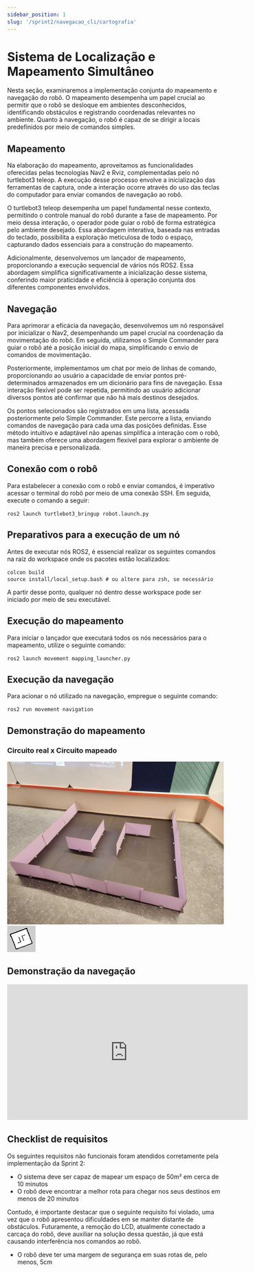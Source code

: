 ```yaml
---
sidebar_position: 1
slug: '/sprint2/navegacao_cli/cartografia'
---
```


# Sistema de Localização e Mapeamento Simultâneo

Nesta seção, examinaremos a implementação conjunta do mapeamento e navegação do robô. O mapeamento desempenha um papel crucial ao permitir que o robô se desloque em ambientes desconhecidos, identificando obstáculos e registrando coordenadas relevantes no ambiente. Quanto à navegação, o robô é capaz de se dirigir a locais predefinidos por meio de comandos simples.

## Mapeamento

Na elaboração do mapeamento, aproveitamos as funcionalidades oferecidas pelas tecnologias Nav2 e Rviz, complementadas pelo nó turtlebot3 teleop. A execução desse processo envolve a inicialização das ferramentas de captura, onde a interação ocorre através do uso das teclas do computador para enviar comandos de navegação ao robô.

O turtlebot3 teleop desempenha um papel fundamental nesse contexto, permitindo o controle manual do robô durante a fase de mapeamento. Por meio dessa interação, o operador pode guiar o robô de forma estratégica pelo ambiente desejado. Essa abordagem interativa, baseada nas entradas do teclado, possibilita a exploração meticulosa de todo o espaço, capturando dados essenciais para a construção do mapeamento.

Adicionalmente, desenvolvemos um lançador de mapeamento, proporcionando a execução sequencial de vários nós ROS2. Essa abordagem simplifica significativamente a inicialização desse sistema, conferindo maior praticidade e eficiência à operação conjunta dos diferentes componentes envolvidos.

## Navegação

Para aprimorar a eficácia da navegação, desenvolvemos um nó responsável por inicializar o Nav2, desempenhando um papel crucial na coordenação da movimentação do robô. Em seguida, utilizamos o Simple Commander para guiar o robô até a posição inicial do mapa, simplificando o envio de comandos de movimentação.

Posteriormente, implementamos um chat por meio de linhas de comando, proporcionando ao usuário a capacidade de enviar pontos pré-determinados armazenados em um dicionário para fins de navegação. Essa interação flexível pode ser repetida, permitindo ao usuário adicionar diversos pontos até confirmar que não há mais destinos desejados.

Os pontos selecionados são registrados em uma lista, acessada posteriormente pelo Simple Commander. Este percorre a lista, enviando comandos de navegação para cada uma das posições definidas. Esse método intuitivo e adaptável não apenas simplifica a interação com o robô, mas também oferece uma abordagem flexível para explorar o ambiente de maneira precisa e personalizada.

## Conexão com o robô

Para estabelecer a conexão com o robô e enviar comandos, é imperativo acessar o terminal do robô por meio de uma conexão SSH. Em seguida, execute o comando a seguir:
```
ros2 launch turtlebot3_bringup robot.launch.py
```

## Preparativos para a execução de um nó

Antes de executar nós ROS2, é essencial realizar os seguintes comandos na raiz do workspace onde os pacotes estão localizados:
```
colcon build
source install/local_setup.bash # ou altere para zsh, se necessário
```
A partir desse ponto, qualquer nó dentro desse workspace pode ser iniciado por meio de seu executável.

## Execução do mapeamento 

Para iniciar o lançador que executará todos os nós necessários para o mapeamento, utilize o seguinte comando:

```
ros2 launch movement mapping_launcher.py
```

## Execução da navegação

Para acionar o nó utilizado na navegação, empregue o seguinte comando:
```
ros2 run movement navigation
```

## Demonstração do mapeamento

### Circuito real x Circuito mapeado

![circuito real](../../../static/img/circuito_real.jpg)
![circuito mapeado](../../../static/img/circuito_mapeado.png)

## Demonstração da navegação

<iframe width="560" height="315" src="https://www.youtube.com/embed/VTZQujUkQRs?si=LM92U75XIe5w-iH_" frameborder="0" allow="autoplay; encrypted-media" allowfullscreen></iframe>

## Checklist de requisitos

Os seguintes requisitos não funcionais foram atendidos corretamente pela implementação da Sprint 2:

-  O sistema deve ser capaz de mapear um espaço de 50m² em cerca de 10 minutos
- O robô deve encontrar a melhor rota para chegar nos seus destinos em menos de 20 minutos

Contudo, é importante destacar que o seguinte requisito foi violado, uma vez que o robô apresentou dificuldades em se manter distante de obstáculos. Futuramente, a remoção do LCD, atualmente conectado a carcaça do robô, deve auxiliar na solução dessa questão, já que está causando interferência nos comandos ao robô.

- O robô deve ter uma margem de segurança em suas rotas de, pelo menos, 5cm

